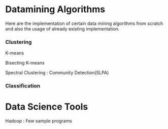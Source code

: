 Datamining Algorithms
======================
Here are the implementation of certain data mining algorithms from scratch and also the usage of already existing implementation.

### Clustering
K-means

Bisecting K-means

Spectral Clustering : Community Detection(SLPA)

### Classification


Data Science Tools
======================

Hadoop : Few sample programs
